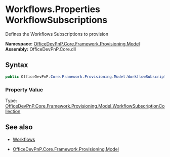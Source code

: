 # Workflows.Properties WorkflowSubscriptions
Defines the Workflows Subscriptions to provision  

**Namespace:** [OfficeDevPnP.Core.Framework.Provisioning.Model](OfficeDevPnP.Core.Framework.Provisioning.Model.md)  
**Assembly:** OfficeDevPnP.Core.dll  
## Syntax
```C#
public OfficeDevPnP.Core.Framework.Provisioning.Model.WorkflowSubscriptionCollection WorkflowSubscriptions { get; }
```

### Property Value
Type: [OfficeDevPnP.Core.Framework.Provisioning.Model.WorkflowSubscriptionCollection](OfficeDevPnP.Core.Framework.Provisioning.Model.WorkflowSubscriptionCollection.md)  

## See also
- [Workflows](Workflows.md) 

- [OfficeDevPnP.Core.Framework.Provisioning.Model](OfficeDevPnP.Core.Framework.Provisioning.Model.md)
